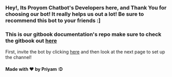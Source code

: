 ### Hey!, Its Proyom Chatbot's Developers here, and Thank You for choosing our bot! It really helps us out a lot! Be sure to recommend this bot to your friends :]
### This is our gitbook documentation's repo make sure to check the gitbook out [here](https://docs.proyom-chatbot.tk)

First, invite the bot by clicking [here](https://discord.com/api/oauth2/authorize?client\_id=1023985068332548116\&permissions=68608\&scope=bot%20applications.commands) and then look at the next page to set up the channel!

#### &#x20;                                                       Made with ❤️ by Priyam :D
